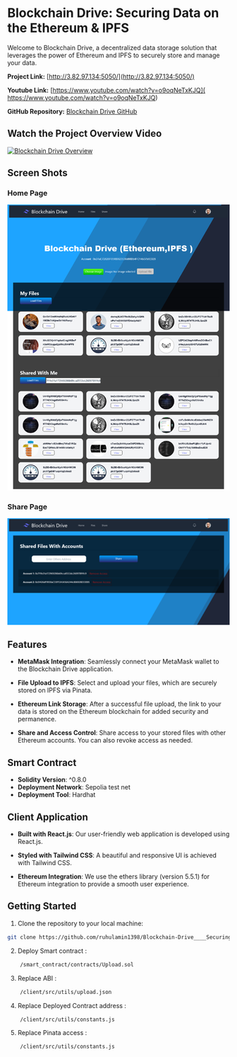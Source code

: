 # Blockchain Drive: Securing Data on the Ethereum & IPFS




Welcome to Blockchain Drive, a decentralized data storage solution that leverages the power of Ethereum and IPFS to securely store and manage your data.

**Project Link:** [http://3.82.97.134:5050/](http://3.82.97.134:5050/)


**Youtube Link:** [https://www.youtube.com/watch?v=o9oqNeTxKJQ]( https://www.youtube.com/watch?v=o9oqNeTxKJQ)
 


**GitHub Repository:** [Blockchain Drive GitHub](https://github.com/ruhulamin1398/Blockchain-Drive____Securing-Data-using-the-Ethereum-and-IPFS.git)


## Watch the Project Overview Video

[![Blockchain Drive Overview](https://img.youtube.com/vi/o9oqNeTxKJQ/0.jpg)](https://www.youtube.com/watch?v=o9oqNeTxKJQ)



## Screen Shots 
### Home Page
![Project Logo](/screenshot/homePage.png)


### Share Page
![Project Logo](/screenshot/Share%20page%20.png)


## Features

- **MetaMask Integration**: Seamlessly connect your MetaMask wallet to the Blockchain Drive application.

- **File Upload to IPFS**: Select and upload your files, which are securely stored on IPFS via Pinata.

- **Ethereum Link Storage**: After a successful file upload, the link to your data is stored on the Ethereum blockchain for added security and permanence.

- **Share and Access Control**: Share access to your stored files with other Ethereum accounts. You can also revoke access as needed.

## Smart Contract

- **Solidity Version**: ^0.8.0
- **Deployment Network**: Sepolia test net
- **Deployment Tool**: Hardhat

<!-- Our smart contract is built with the latest Solidity version and is deployed on the Sepolia test network using Hardhat for seamless Ethereum integration. -->

## Client Application

- **Built with React.js**: Our user-friendly web application is developed using React.js.

- **Styled with Tailwind CSS**: A beautiful and responsive UI is achieved with Tailwind CSS.

- **Ethereum Integration**: We use the ethers library (version 5.5.1) for Ethereum integration to provide a smooth user experience.

## Getting Started

1. Clone the repository to your local machine:

```bash
git clone https://github.com/ruhulamin1398/Blockchain-Drive____Securing-Data-using-the-Ethereum-and-IPFS.git
```
2. Deploy Smart contract :

```bash
    /smart_contract/contracts/Upload.sol
```
3. Replace ABI :

```bash
    /client/src/utils/upload.json
```
4. Replace Deployed Contract address :

```bash
    /client/src/utils/constants.js
```
5. Replace Pinata access :

```bash
    /client/src/utils/constants.js
```
